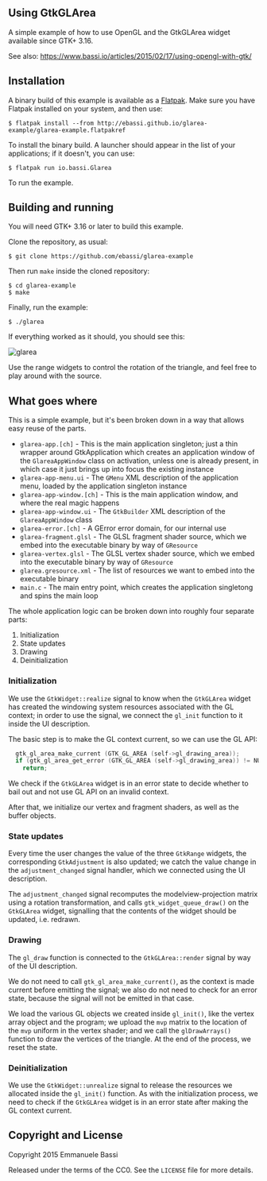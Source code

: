 ## Using GtkGLArea

A simple example of how to use OpenGL and the GtkGLArea widget available
since GTK+ 3.16.

See also: https://www.bassi.io/articles/2015/02/17/using-opengl-with-gtk/ 

## Installation

A binary build of this example is available as a [Flatpak](http://flatpak.org).
Make sure you have Flatpak installed on your system, and then use:

    $ flatpak install --from http://ebassi.github.io/glarea-example/glarea-example.flatpakref

To install the binary build. A launcher should appear in the list of your
applications; if it doesn't, you can use:

    $ flatpak run io.bassi.Glarea

To run the example.

## Building and running

You will need GTK+ 3.16 or later to build this example.

Clone the repository, as usual:

    $ git clone https://github.com/ebassi/glarea-example

Then run `make` inside the cloned repository:

    $ cd glarea-example
    $ make

Finally, run the example:

    $ ./glarea

If everything worked as it should, you should see this:

![glarea](/glarea-example.png)

Use the range widgets to control the rotation of the triangle, and feel
free to play around with the source.

## What goes where

This is a simple example, but it's been broken down in a way that allows
easy reuse of the parts.

  * `glarea-app.[ch]` - This is the main application singleton; just a
    thin wrapper around GtkApplication which creates an application
    window of the `GlareaAppWindow` class on activation, unless one is
    already present, in which case it just brings up into focus the
    existing instance
  * `glarea-app-menu.ui` - The `GMenu` XML description of the application
    menu, loaded by the application singleton instance
  * `glarea-app-window.[ch]` - This is the main application window, and
    where the real magic happens
  * `glarea-app-window.ui` - The `GtkBuilder` XML description of the
    `GlareaAppWindow` class
  * `glarea-error.[ch]` - A GError error domain, for our internal use
  * `glarea-fragment.glsl` - The GLSL fragment shader source, which we
    embed into the executable binary by way of `GResource`
  * `glarea-vertex.glsl` - The GLSL vertex shader source, which we
    embed into the executable binary by way of `GResource`
  * `glarea.gresource.xml` - The list of resources we want to embed
    into the executable binary
  * `main.c` - The main entry point, which creates the application
    singletong and spins the main loop

The whole application logic can be broken down into roughly four separate
parts:

  1. Initialization
  2. State updates
  3. Drawing
  4. Deinitialization

### Initialization

We use the `GtkWidget::realize` signal to know when the `GtkGLArea` widget
has created the windowing system resources associated with the GL context;
in order to use the signal, we connect the `gl_init` function to it inside
the UI description.

The basic step is to make the GL context current, so we can use the GL API:

```C
  gtk_gl_area_make_current (GTK_GL_AREA (self->gl_drawing_area));
  if (gtk_gl_area_get_error (GTK_GL_AREA (self->gl_drawing_area)) != NULL)
    return;
```

We check if the `GtkGLArea` widget is in an error state to decide whether
to bail out and not use GL API on an invalid context.

After that, we initialize our vertex and fragment shaders, as well as the
buffer objects.

### State updates

Every time the user changes the value of the three `GtkRange` widgets, the
corresponding `GtkAdjustment` is also updated; we catch the value change
in the `adjustment_changed` signal handler, which we connected using the
UI description.

The `adjustment_changed` signal recomputes the modelview-projection matrix
using a rotation transformation, and calls `gtk_widget_queue_draw()` on
the `GtkGLArea` widget, signalling that the contents of the widget should
be updated, i.e. redrawn.

### Drawing

The `gl_draw` function is connected to the `GtkGLArea::render` signal by
way of the UI description.

We do not need to call `gtk_gl_area_make_current()`, as the context is
made current before emitting the signal; we also do not need to check for
an error state, because the signal will not be emitted in that case.

We load the various GL objects we created inside `gl_init()`, like the
vertex array object and the program; we upload the `mvp` matrix to the
location of the `mvp` uniform in the vertex shader; and we call the
`glDrawArrays()` function to draw the vertices of the triangle. At the
end of the process, we reset the state.

### Deinitialization

We use the `GtkWidget::unrealize` signal to release the resources we
allocated inside the `gl_init()` function. As with the initialization
process, we need to check if the `GtkGLArea` widget is in an error
state after making the GL context current.

## Copyright and License

Copyright 2015  Emmanuele Bassi

Released under the terms of the CC0. See the `LICENSE` file for more details.
